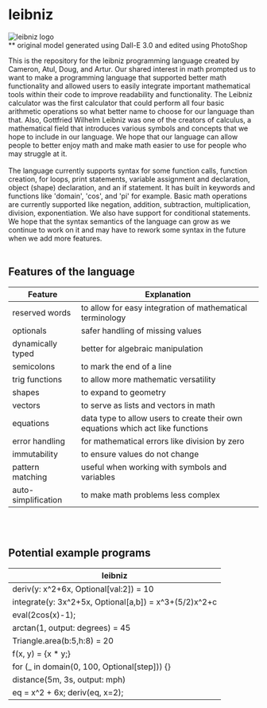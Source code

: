 # leibniz

![leibniz logo](https://github.com/lilscolari/leibniz/blob/main/docs/leibniz_logo.png)
<br>
** original model generated using Dall-E 3.0 and edited using PhotoShop

This is the repository for the leibniz programming language created by Cameron, Atul, Doug, and Artur. Our shared interest in math prompted us to want to make a programming language that supported better math functionality and allowed users to easily integrate important mathematical tools within their code to improve readability and functionality. The Leibniz calculator was the first calculator that could perform all four basic arithmetic operations so what better name to choose for our language than that. Also, Gottfried Wilhelm Leibniz was one of the creators of calculus, a mathematical field that introduces various symbols and concepts that we hope to include in our language. We hope that our language can allow people to better enjoy math and make math easier to use for people who may struggle at it.
<br>
<br>
The language currently supports syntax for some function calls, function creation, for loops, print statements, variable assignment and declaration, object (shape) declaration, and an if statement. It has built in keywords and functions like 'domain', 'cos', and 'pi' for example. Basic math operations are currently supported like negation, addition, subtraction, multiplication, division, exponentiation. We also have support for conditional statements. We hope that the syntax semantics of the language can grow as we continue to work on it and may have to rework some syntax in the future when we add more features.
<br>
<br>
## Features of the language
| Feature    | Explanation |
| -------- | ------- |
| reserved words  |  to allow for easy integration of mathematical terminology   |
| optionals | safer handling of missing values |
| dynamically typed    | better for algebraic manipulation    |
| semicolons | to mark the end of a line |
| trig functions | to allow more mathematic versatility |
| shapes | to expand to geometry |
| vectors | to serve as lists and vectors in math |
| equations | data type to allow users to create their own equations which act like functions |
| error handling | for mathematical errors like division by zero |
| immutability | to ensure values do not change |
| pattern matching | useful when working with symbols and variables |
| auto-simplification | to make math problems less complex |


<br>
<br>

## Potential example programs

| leibniz    |
| -------- |
| deriv(y: x^2+6x, Optional[val:2]) = 10  |
| integrate(y: 3x^2+5x, Optional[a,b]) = x^3+(5/2)x^2+c |
| eval(2cos(x)-1); |
| arctan(1, output: degrees) = 45 |
| Triangle.area(b:5,h:8) = 20 |
| f(x, y) = {x * y;} |
| for (_ in domain(0, 100, Optional[step])) {} |
| distance(5m, 3s, output: mph) |
| eq = x^2 + 6x; deriv(eq, x=2); |

